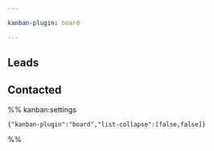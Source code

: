 ```yaml
---

kanban-plugin: board

---
```


## Leads



## Contacted





%% kanban:settings
```
{"kanban-plugin":"board","list-collapse":[false,false]}
```
%%
